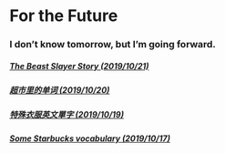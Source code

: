 # For the Future

### I don’t know tomorrow, but I’m going forward.

##### [The Beast Slayer Story (2019/10/21)](/20191021.html)

##### [超市里的单词 (2019/10/20)](/20191020.html)

##### [特殊衣服英文單字 (2019/10/19)](/20191019.html)

##### [ Some Starbucks vocabulary (2019/10/17)](/20191017.html)

